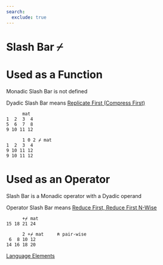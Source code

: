 ```yaml
---
search:
  exclude: true
---
```

<h1 class="heading"><span class="name">Slash Bar</span> <span class="command">⌿</span></h1>

# Used as a Function

Monadic Slash Bar is not defined

Dyadic Slash Bar means
[Replicate First (Compress First)](../primitive-functions/replicate.md)
```apl
      mat
1  2  3  4
5  6  7  8
9 10 11 12

      1 0 2 ⌿ mat
1  2  3  4
9 10 11 12
9 10 11 12
```

# Used as an Operator

Slash Bar is a Monadic operator with a Dyadic operand

Operator Slash Bar means
[Reduce First,  Reduce First N-Wise ](../primitive-operators/reduce-first.md)
```apl
      +⌿ mat
15 18 21 24

      2 +⌿ mat     ⍝ pair-wise
 6  8 10 12
14 16 18 20
```
[Language Elements](./language-elements.md)


